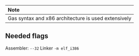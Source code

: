 | Note          |
|:---------------------------|
| Gas syntax and x86 architecture is used extensively  |

## Needed flags

Assembler:
`
--32
`
Linker
`
-m elf_i386
`
